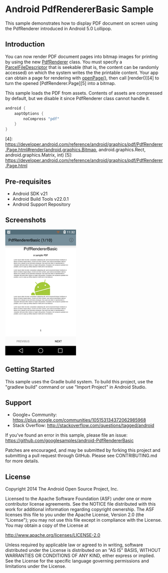
Android PdfRendererBasic Sample
===================================

This sample demonstrates how to display PDF document on screen using
the PdfRenderer introduced in Android 5.0 Lollipop.

Introduction
------------

You can now render PDF document pages into bitmap images for printing by using
the new [PdfRenderer][1] class. You must specify a [ParcelFileDescriptor][2]
that is seekable (that is, the content can be randomly accessed) on which the
system writes the the printable content. Your app can obtain a page for
rendering with [openPage()][3], then call [render()][4] to turn the opened
[PdfRenderer.Page][5] into a bitmap.

This sample loads the PDF from assets. Contents of assets are compressed by
default, but we disable it since PdfRenderer class cannot handle it.

```groovy
android {
    aaptOptions {
        noCompress "pdf"
    }
}
```

[1]: https://developer.android.com/reference/android/graphics/pdf/PdfRenderer.html
[2]: https://developer.android.com/reference/android/os/ParcelFileDescriptor.html
[3]: https://developer.android.com/reference/android/graphics/pdf/PdfRenderer.html#openPage(int)
[4]: https://developer.android.com/reference/android/graphics/pdf/PdfRenderer.Page.html#render(android.graphics.Bitmap, android.graphics.Rect, android.graphics.Matrix, int)
[5]: https://developer.android.com/reference/android/graphics/pdf/PdfRenderer.Page.html

Pre-requisites
--------------

- Android SDK v21
- Android Build Tools v22.0.1
- Android Support Repository

Screenshots
-------------

<img src="screenshots/main.png" height="400" alt="Screenshot"/> 

Getting Started
---------------

This sample uses the Gradle build system. To build this project, use the
"gradlew build" command or use "Import Project" in Android Studio.

Support
-------

- Google+ Community: https://plus.google.com/communities/105153134372062985968
- Stack Overflow: http://stackoverflow.com/questions/tagged/android

If you've found an error in this sample, please file an issue:
https://github.com/googlesamples/android-PdfRendererBasic

Patches are encouraged, and may be submitted by forking this project and
submitting a pull request through GitHub. Please see CONTRIBUTING.md for more details.

License
-------

Copyright 2014 The Android Open Source Project, Inc.

Licensed to the Apache Software Foundation (ASF) under one or more contributor
license agreements.  See the NOTICE file distributed with this work for
additional information regarding copyright ownership.  The ASF licenses this
file to you under the Apache License, Version 2.0 (the "License"); you may not
use this file except in compliance with the License.  You may obtain a copy of
the License at

http://www.apache.org/licenses/LICENSE-2.0

Unless required by applicable law or agreed to in writing, software
distributed under the License is distributed on an "AS IS" BASIS, WITHOUT
WARRANTIES OR CONDITIONS OF ANY KIND, either express or implied.  See the
License for the specific language governing permissions and limitations under
the License.
